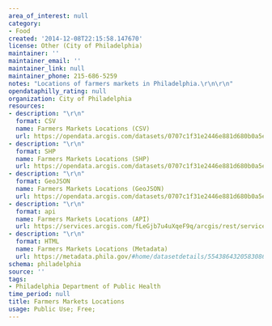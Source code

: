 ```yaml
---
area_of_interest: null
category:
- Food
created: '2014-12-08T22:15:58.147670'
license: Other (City of Philadelphia)
maintainer: ''
maintainer_email: ''
maintainer_link: null
maintainer_phone: 215-686-5259
notes: "Locations of farmers markets in Philadelphia.\r\n\r\n"
opendataphilly_rating: null
organization: City of Philadelphia
resources:
- description: "\r\n"
  format: CSV
  name: Farmers Markets Locations (CSV)
  url: https://opendata.arcgis.com/datasets/0707c1f31e2446e881d680b0a5ee54bc_0.csv
- description: "\r\n"
  format: SHP
  name: Farmers Markets Locations (SHP)
  url: https://opendata.arcgis.com/datasets/0707c1f31e2446e881d680b0a5ee54bc_0.zip
- description: "\r\n"
  format: GeoJSON
  name: Farmers Markets Locations (GeoJSON)
  url: https://opendata.arcgis.com/datasets/0707c1f31e2446e881d680b0a5ee54bc_0.geojson
- description: "\r\n"
  format: api
  name: Farmers Markets Locations (API)
  url: https://services.arcgis.com/fLeGjb7u4uXqeF9q/arcgis/rest/services/Farmers_Markets/FeatureServer/0/query?outFields=*&where=1%3D1
- description: "\r\n"
  format: HTML
  name: Farmers Markets Locations (Metadata)
  url: https://metadata.phila.gov/#home/datasetdetails/5543864320583086178c4e6d/representationdetails/55438a7c9b989a05172d0cec/
schema: philadelphia
source: ''
tags:
- Philadelphia Department of Public Health
time_period: null
title: Farmers Markets Locations
usage: Public Use; Free;
---
```

